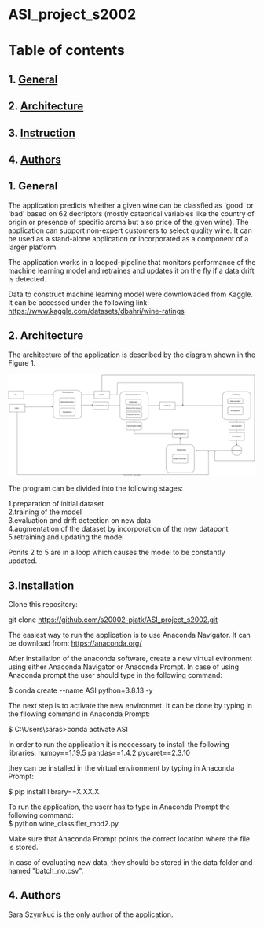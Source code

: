 # ASI_project_s2002
# Table of contents
## 1. [General](#general)
## 2. [Architecture](#architecture)
## 3. [Instruction](#instruction)
## 4. [Authors](#authors)

## 1. General <a name="general"></a>
The application predicts whether a given wine can be classfied as 'good' or 'bad' based on 62 decriptors (mostly cateorical variables like the country of origin or presence of specific aroma but also price of the given wine). The application can support non-expert customers to select quqlity wine. It can be used as a stand-alone application or incorporated as a component of a larger platform. 

The application works in a looped-pipeline that monitors performance of the machine learning model and retraines and updates it on the fly if a data drift is detected. 

Data to construct machine learning model were downlowaded from Kaggle. It can be accessed under the following link:
https://www.kaggle.com/datasets/dbahri/wine-ratings


## 2. Architecture <a name="architecture"></a>
The architecture of the application is described by the diagram shown in the Figure 1.

![Alt](architecture.drawio.svg)

The program can be divided into the following stages:

1.preparation of initial dataset  
2.training of the model  
3.evaluation and drift detection on new data  
4.augmentation of the dataset by incorporation of the new datapont  
5.retraining and updating the model  

Ponits 2 to 5 are in a loop which causes the model to be  constantly updated.


## 3.Installation <a name="instruction"></a>

Clone this repository:

git clone https://github.com/s20002-pjatk/ASI_project_s2002.git

The easiest way to run the application is to use Anaconda Navigator. It can be download from: https://anaconda.org/ 

After installation of the anaconda software, create a new virtual evironment using either Anaconda Navigator or Anaconda Prompt.
In case of using Anaconda prompt the user should type in the following command:

$ conda create --name ASI python=3.8.13 -y

The next step is to activate the new environmet. It can be done by typing in the fllowing command in Anaconda Prompt:

$ C:\Users\saras>conda activate ASI

In order to run the application it is neccessary to install the following libraries:
numpy==1.19.5
pandas==1.4.2
pycaret==2.3.10
  
they can be  installed in the virtual environment by typing in Anaconda Prompt:
  
$ pip install library==X.XX.X  
  
To run the application, the userr has to type in  Anaconda Prompt the following command:  
$ python wine_classifier_mod2.py  

Make sure that Anaconda Prompt points the correct location where the file is stored. 

In case of evaluating new data, they should be stored in the data folder and named "batch_no.csv".

  
## 4. Authors <a name="authors"></a>
Sara Szymkuć is the only author of the application.
